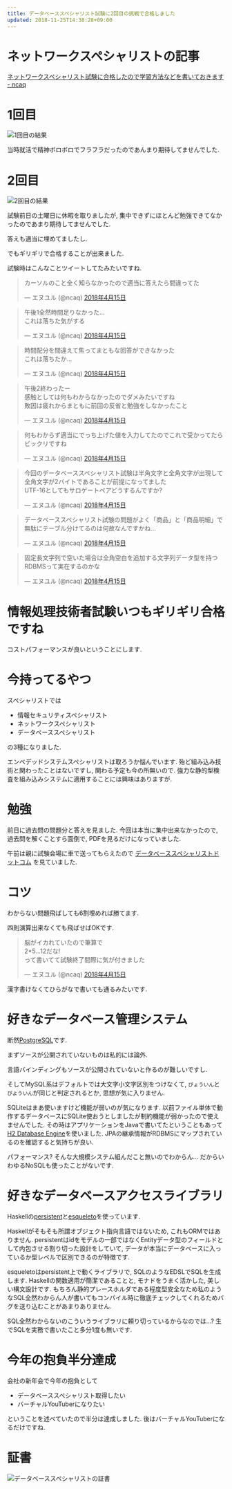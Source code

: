 ```yaml
---
title: データベーススペシャリスト試験に2回目の挑戦で合格しました
updated: 2018-11-25T14:38:28+09:00
---
```


# ネットワークスペシャリストの記事

[ネットワークスペシャリスト試験に合格したので学習方法などを書いておきます - ncaq](https://www.ncaq.net/2016/12/31/)

# 1回目

![1回目の結果](/asset/screenshot-2017-06-21-03-48-10.png)

当時就活で精神ボロボロでフラフラだったのであんまり期待してませんでした.

# 2回目

![2回目の結果](/asset/screenshot-2018-06-20-14-03-36.png)

試験前日の土曜日に休暇を取りましたが,
集中できずにほとんど勉強できてなかったのであまり期待してませんでした.

答えも適当に埋めてましたし.

でもギリギリで合格することが出来ました.

試験時はこんなことツイートしてたみたいですね.

<blockquote class="twitter-tweet" data-lang="ja"><p lang="ja" dir="ltr">カーソルのこと全く知らなかったので適当に答えたら間違ってた</p>&mdash; エヌユル (@ncaq) <a href="https://twitter.com/ncaq/status/985346656060100608?ref_src=twsrc%5Etfw">2018年4月15日</a></blockquote>

<blockquote class="twitter-tweet" data-lang="ja"><p lang="ja" dir="ltr">午後1全然時間足りなかった…<br />これは落ちた気がする</p>&mdash; エヌユル (@ncaq) <a href="https://twitter.com/ncaq/status/985383030108770304?ref_src=twsrc%5Etfw">2018年4月15日</a></blockquote>

<blockquote class="twitter-tweet" data-lang="ja"><p lang="ja" dir="ltr">時間配分を間違えて焦ってまともな回答ができなかった<br />これは落ちたか…</p>&mdash; エヌユル (@ncaq) <a href="https://twitter.com/ncaq/status/985383401514418182?ref_src=twsrc%5Etfw">2018年4月15日</a></blockquote>

<blockquote class="twitter-tweet" data-lang="ja"><p lang="ja" dir="ltr">午後2終わったー<br />感触としては何もわからなかったのでダメみたいですね<br />敗因は疲れからまともに前回の反省と勉強をしなかったこと</p>&mdash; エヌユル (@ncaq) <a href="https://twitter.com/ncaq/status/985421282370990080?ref_src=twsrc%5Etfw">2018年4月15日</a></blockquote>

<blockquote class="twitter-tweet" data-lang="ja"><p lang="ja" dir="ltr">何もわからず適当にでっち上げた値を入力してたのでこれで受かってたらビックリですね</p>&mdash; エヌユル (@ncaq) <a href="https://twitter.com/ncaq/status/985421390172925952?ref_src=twsrc%5Etfw">2018年4月15日</a></blockquote>

<blockquote class="twitter-tweet" data-lang="ja"><p lang="ja" dir="ltr">今回のデータベーススペシャリスト試験は半角文字と全角文字が出現して全角文字が2バイトであることが前提になってました<br />UTF-16としてもサロゲートペアどうするんですか?</p>&mdash; エヌユル (@ncaq) <a href="https://twitter.com/ncaq/status/985422693829758976?ref_src=twsrc%5Etfw">2018年4月15日</a></blockquote>

<blockquote class="twitter-tweet" data-lang="ja"><p lang="ja" dir="ltr">データベーススペシャリスト試験の問題がよく「商品」と「商品明細」で無駄にテーブル分けてるのは何故なんですかね…</p>&mdash; エヌユル (@ncaq) <a href="https://twitter.com/ncaq/status/985423118658191360?ref_src=twsrc%5Etfw">2018年4月15日</a></blockquote>

<blockquote class="twitter-tweet" data-lang="ja"><p lang="ja" dir="ltr">固定長文字列で空いた場合は全角空白を追加する文字列データ型を持つRDBMSって実在するのかな</p>&mdash; エヌユル (@ncaq) <a href="https://twitter.com/ncaq/status/985423356219437058?ref_src=twsrc%5Etfw">2018年4月15日</a></blockquote>

# 情報処理技術者試験いつもギリギリ合格ですね

コストパフォーマンスが良いということにします.

# 今持ってるやつ

スペシャリストでは

* 情報セキュリティスペシャリスト
* ネットワークスペシャリスト
* データベーススペシャリスト

の3種になりました.

エンベデッドシステムスペシャリストは取ろうか悩んでいます.
殆ど組み込み技術と関わったことはないですし,
関わる予定も今の所無いので.
強力な静的型検査を組み込みシステムに適用することには興味はありますが.

# 勉強

前日に過去問の問題分と答えを見ました.
今回は本当に集中出来なかったので,
過去問を解くことすら面倒で,
PDFを見るだけになっていました.

午前は親に試験会場に車で送ってもらえたので
[データベーススペシャリストドットコム](https://www.db-siken.com/)
を見ていました.

# コツ

わからない問題飛ばしても6割埋めれば勝てます.

四則演算出来なくても飛ばせばOKです.

<blockquote class="twitter-tweet" data-lang="ja"><p lang="ja" dir="ltr">脳がイカれていたので筆算で<br />2*5…12だな!<br />って書いてて試験終了間際に気が付きました</p>&mdash; エヌユル (@ncaq) <a href="https://twitter.com/ncaq/status/985427841226436608?ref_src=twsrc%5Etfw">2018年4月15日</a></blockquote>

漢字書けなくてひらがなで書いても通るみたいです.

# 好きなデータベース管理システム

断然[PostgreSQL](https://www.postgresql.org/)です.

まずソースが公開されていないものは私的には論外.

言語バインディングもソースが公開されていないと作るのが難しいですし.

そしてMySQL系はデフォルトでは大文字小文字区別をつけなくて,
`びょういん`と`びよういん`が同じと判定されるとか,
思想が気に入りません.

SQLiteはまあ使いますけど機能が弱いのが気になります.
以前ファイル単体で動作するデータベースにSQLite使おうとしましたが制約機能が弱かったので使えませんでした.
その時はアプリケーションをJavaで書いてたということもあって[H2 Database Engine](http://www.h2database.com/html/main.html)を使いました.
JPAの継承情報がRDBMSにマップされているのを確認すると気持ちが良い.

パフォーマンス?
そんな大規模システム組んだこと無いのでわからん…
だからいわゆるNoSQLも使ったことがないです.

# 好きなデータベースアクセスライブラリ

Haskellの[persistent](https://www.stackage.org/package/persistent)と[esqueleto](https://www.stackage.org/package/esqueleto)を使っています.

Haskellがそもそも所謂オブジェクト指向言語ではないため,
これもORMではありません.
persistentはidをモデルの一部ではなくEntityデータ型のフィールドとして内包させる割り切った設計をしていて,
データが本当にデータベースに入っているか型レベルで区別できるのが特徴です.

esqueletoはpersistent上で動くライブラリで,
SQLのようなEDSLでSQLを生成します.
Haskellの関数適用が簡潔であることと,
モナドをうまく活かした,
美しい構文設計です.
もちろん静的プレースホルダである程度型安全なため私のようなSQL全然わからん人が書いてもコンパイル時に徹底チェックしてくれるためバグを送り込むことがあまりありません.

SQL全然わからないのこういうライブラリに頼り切っているからなのでは…?
生でSQLを実務で書いたこと多分1度も無いです.

# 今年の抱負半分達成

会社の新年会で今年の抱負として

* データベーススペシャリスト取得したい
* バーチャルYouTuberになりたい

ということを述べていたので半分は達成しました.
後はバーチャルYouTuberになるだけですね.

# 証書

![データベーススペシャリストの証書](/asset/2018-11-25-database.png)
